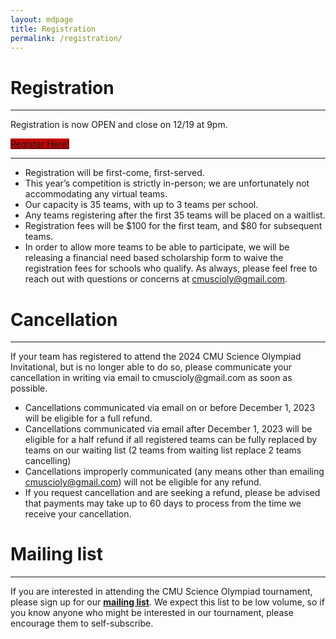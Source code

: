 ```yaml
---
layout: mdpage
title: Registration
permalink: /registration/
---
```


# Registration
<hr>

Registration is now OPEN and close on 12/19 at 9pm.


<div>
  <a class="btn btn-primary btn-lg btn-block" role="button"
  href="https://scilympiad.com/pa-cmuso"
  target="_blank" style="background-color : #C40405;">Register Here!</a>
</div>
<hr>

- Registration will be first-come, first-served.
- This year’s competition is strictly in-person; we are unfortunately not accommodating any virtual teams.
- Our capacity is 35 teams, with up to 3 teams per school.
- Any teams registering after the first 35 teams will be placed on a waitlist.
- Registration fees will be $100 for the first team, and $80 for subsequent teams.
- In order to allow more teams to be able to participate, we will be releasing a financial need based scholarship form to waive the registration fees for schools who qualify.
As always, please feel free to reach out with questions or concerns at cmuscioly@gmail.com.

# Cancellation
<hr>
If your team has registered to attend the 2024 CMU Science Olympiad Invitational, but is no longer able to do so, please communicate your cancellation in writing via email to cmuscioly@gmail.com as soon as possible.

- Cancellations communicated via email on or before December 1, 2023 will be eligible for a full refund.
- Cancellations communicated via email after December 1, 2023 will be eligible for a half refund if all registered teams can be fully replaced by teams on our waiting list (2 teams from waiting list replace 2 teams cancelling)
- Cancellations improperly communicated (any means other than emailing cmuscioly@gmail.com) will not be eligible for any refund.
- If you request cancellation and are seeking a refund, please be advised that payments may take up to 60 days to process from the time we receive your cancellation.



# Mailing list

<hr>

If you are interested in attending the CMU Science Olympiad tournament, please
sign up for our [**mailing
list**](https://lists.andrew.cmu.edu/mailman/listinfo/cmuscioly-interest).  We
expect this list to be low volume, so if you know anyone who might be
interested in our tournament, please encourage them to self-subscribe.
